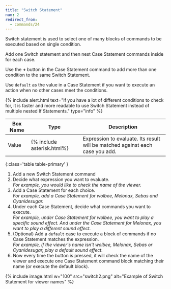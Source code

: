 ```yaml
---
title: "Switch Statement"
num: 2
redirect_from:
  - commands/24
---
```


Switch statement is used to select one of many blocks of commands to be executed based on single condition.   

Add one Switch statement and then nest Case Statement commands inside for each case.   

Use the **+** button in the Case Statement command to add more than one condition to the same Switch Statement.  

Use `default` as the value in a Case Statement if you want to execute an action when no other cases meet the conditions.

{% include alert.html text="If you have a lot of different conditions to check for, it is faster and more readable to use Switch Statement instead of multiple nested If Statements." type="info" %} 

| Box Name | Type | Description | 
|-------|--------|--------|
| Value| {% include asterisk.html%}	 | Expression to evaluate. Its result will be matched against each case you add.
{:class='table table-primary' }

1. Add a new Switch Statement command
1. Decide what expression you want to evaluate.\
*For example, you would like to check the name of the viewer.*
2. Add a Case Statement for each choice.\
*For example, add a Case Statement for wolbee, Melonax, Sebas and Cyanidesugar.*
3. Under each Case Statement, decide what commands you want to execute.\
*For example, under Case Statement for wolbee, you want to play a specific sound effect. And under the Case Statement for Melonax, you want to play a different sound effect.*
4. (Optional) Add a `default` case to execute a block of commands if no Case Statement matches the expression.\
*For example, if the viewer's name isn't wolbee, Melonax, Sebas or Cyanidesugar, play a default sound effect.*
5. Now every time the button is pressed, it will check the name of the viewer and execute one Case Statement command block matching their name (or execute the default block).  


  {% include image.html w="100" src="switch2.png" alt="Example of Switch Statement for viewer names" %}









